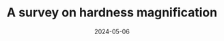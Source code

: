 ---
topic: Complexity
title: A survey on hardness magnification
date: 2024-05-06
pub:
coauthors: 
arxiv:
slides: 18-405-pres.pdf
poster:
blog:
video:
series: expository
pdf: 18-405-project.pdf
notes: Final project for 18.405 (Advanced Complexity Theory).  
---